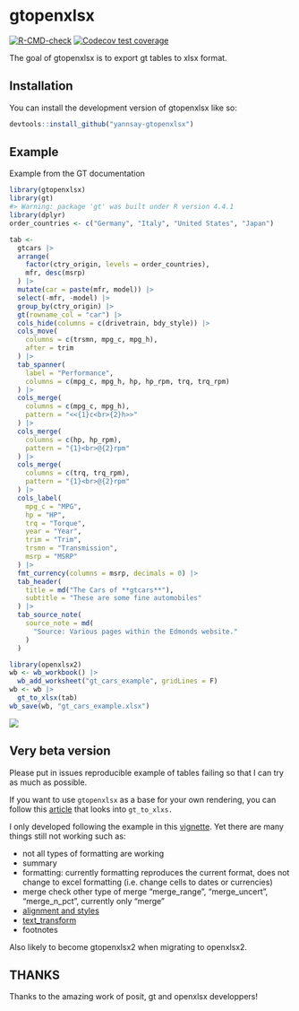 
<!-- README.md is generated from README.Rmd. Please edit that file -->

# gtopenxlsx

<!-- badges: start -->

[![R-CMD-check](https://github.com/yannsay/gtopenxlsx/actions/workflows/R-CMD-check.yaml/badge.svg)](https://github.com/yannsay/gtopenxlsx/actions/workflows/R-CMD-check.yaml)
[![Codecov test
coverage](https://codecov.io/gh/yannsay/gtopenxlsx/branch/main/graph/badge.svg)](https://app.codecov.io/gh/yannsay/gtopenxlsx?branch=main)

<!-- badges: end -->

The goal of gtopenxlsx is to export gt tables to xlsx format.

## Installation

You can install the development version of gtopenxlsx like so:

``` r
devtools::install_github("yannsay-gtopenxlsx")
```

## Example

Example from the GT documentation

``` r
library(gtopenxlsx)
library(gt)
#> Warning: package 'gt' was built under R version 4.4.1
library(dplyr)
order_countries <- c("Germany", "Italy", "United States", "Japan")

tab <-
  gtcars |>
  arrange(
    factor(ctry_origin, levels = order_countries),
    mfr, desc(msrp)
  ) |>
  mutate(car = paste(mfr, model)) |>
  select(-mfr, -model) |>
  group_by(ctry_origin) |>
  gt(rowname_col = "car") |>
  cols_hide(columns = c(drivetrain, bdy_style)) |>
  cols_move(
    columns = c(trsmn, mpg_c, mpg_h),
    after = trim
  ) |>
  tab_spanner(
    label = "Performance",
    columns = c(mpg_c, mpg_h, hp, hp_rpm, trq, trq_rpm)
  ) |>
  cols_merge(
    columns = c(mpg_c, mpg_h),
    pattern = "<<{1}c<br>{2}h>>"
  ) |>
  cols_merge(
    columns = c(hp, hp_rpm),
    pattern = "{1}<br>@{2}rpm"
  ) |>
  cols_merge(
    columns = c(trq, trq_rpm),
    pattern = "{1}<br>@{2}rpm"
  ) |>
  cols_label(
    mpg_c = "MPG",
    hp = "HP",
    trq = "Torque",
    year = "Year",
    trim = "Trim",
    trsmn = "Transmission",
    msrp = "MSRP"
  ) |>
  fmt_currency(columns = msrp, decimals = 0) |>
  tab_header(
    title = md("The Cars of **gtcars**"),
    subtitle = "These are some fine automobiles"
  ) |>
  tab_source_note(
    source_note = md(
      "Source: Various pages within the Edmonds website."
    )
  )
```

``` r
library(openxlsx2)
wb <- wb_workbook() |> 
  wb_add_worksheet("gt_cars_example", gridLines = F)
wb <- wb |>
  gt_to_xlsx(tab)
wb_save(wb, "gt_cars_example.xlsx")
```

![](inst/figures/excelsnapshot.png)

## Very beta version

Please put in issues reproducible example of tables failing so that I
can try as much as possible.

If you want to use `gtopenxlsx` as a base for your own rendering, you
can follow this
[article](https://yannsay.github.io/gtopenxlsx/articles/gt_to_xlsx_walkthrough.html)
that looks into `gt_to_xlxs.`

I only developed following the example in this
[vignette](https://gt.rstudio.com/articles/case-study-gtcars.html). Yet
there are many things still not working such as:

- not all types of formatting are working
- summary
- formatting: currently formatting reproduces the current format, does
  not change to excel formatting (i.e. change cells to dates or
  currencies)
- merge check other type of merge “merge_range”, “merge_uncert”,
  “merge_n_pct”, currently only “merge”
- [alignment and
  styles](https://gt.rstudio.com/articles/case-study-gtcars.html#column-alignment-and-style-changes)
- [text_transform](https://gt.rstudio.com/articles/case-study-gtcars.html#text-transforms)
- footnotes

Also likely to become gtopenxlsx2 when migrating to openxlsx2.

## THANKS

Thanks to the amazing work of posit, gt and openxlsx developpers!
